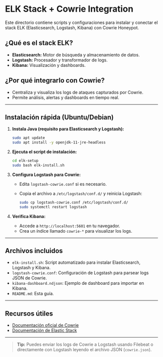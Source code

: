 # ELK Stack + Cowrie Integration

Este directorio contiene scripts y configuraciones para instalar y conectar el stack ELK (Elasticsearch, Logstash, Kibana) con Cowrie Honeypot.

## ¿Qué es el stack ELK?

- **Elasticsearch:** Motor de búsqueda y almacenamiento de datos.
- **Logstash:** Procesador y transformador de logs.
- **Kibana:** Visualización y dashboards.

## ¿Por qué integrarlo con Cowrie?

- Centraliza y visualiza los logs de ataques capturados por Cowrie.
- Permite análisis, alertas y dashboards en tiempo real.

---

## Instalación rápida (Ubuntu/Debian)

1. **Instala Java (requisito para Elasticsearch y Logstash):**

   ```bash
   sudo apt update
   sudo apt install -y openjdk-11-jre-headless
   ```

2. **Ejecuta el script de instalación:**

   ```bash
   cd elk-setup
   sudo bash elk-install.sh
   ```

3. **Configura Logstash para Cowrie:**
   - Edita `logstash-cowrie.conf` si es necesario.
   - Copia el archivo a `/etc/logstash/conf.d/` y reinicia Logstash:

     ```bash
     sudo cp logstash-cowrie.conf /etc/logstash/conf.d/
     sudo systemctl restart logstash
     ```

4. **Verifica Kibana:**
   - Accede a `http://localhost:5601` en tu navegador.
   - Crea un índice llamado `cowrie-*` para visualizar los logs.

---

## Archivos incluidos

- `elk-install.sh`: Script automatizado para instalar Elasticsearch, Logstash y Kibana.
- `logstash-cowrie.conf`: Configuración de Logstash para parsear logs JSON de Cowrie.
- `kibana-dashboard.ndjson`: Ejemplo de dashboard para importar en Kibana.
- `README.md`: Esta guía.

---

## Recursos útiles

- [Documentación oficial de Cowrie](https://docs.cowrie.org/en/latest/)
- [Documentación de Elastic Stack](https://www.elastic.co/guide/en/elastic-stack-get-started/current/get-started-elastic-stack.html)

---

> **Tip:** Puedes enviar los logs de Cowrie a Logstash usando Filebeat o directamente con Logstash leyendo el archivo JSON (`cowrie.json`).
